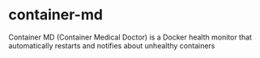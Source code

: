 # container-md
Container MD (Container Medical Doctor) is a Docker health monitor that automatically restarts and notifies about unhealthy containers
